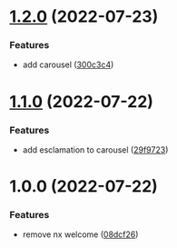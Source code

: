# [1.2.0](https://github.com/daton89/nx-standard-version/compare/home-v1.1.0...home-v1.2.0) (2022-07-23)


### Features

* add carousel ([300c3c4](https://github.com/daton89/nx-standard-version/commit/300c3c48237b4af78fb11651cfe93da083bf5609))

# [1.1.0](https://github.com/daton89/nx-standard-version/compare/home-v1.0.0...home-v1.1.0) (2022-07-22)


### Features

* add esclamation to carousel ([29f9723](https://github.com/daton89/nx-standard-version/commit/29f972309f76444db7042e861d846cd02791be9c))

# 1.0.0 (2022-07-22)


### Features

* remove nx welcome ([08dcf26](https://github.com/daton89/nx-standard-version/commit/08dcf26ea81e6156ac02d5eb9693f9fca0741d2a))
